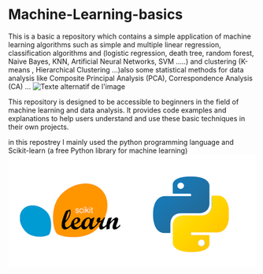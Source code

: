 # Machine-Learning-basics
This is a basic a repository which contains a simple application of machine learning algorithms such as simple and multiple linear regression, classification algorithms and (logistic regression, death tree, random forest, Naive Bayes, KNN, Artificial Neural Networks, SVM .....) and clustering (K-means , Hierarchical Clustering ...)also some statistical methods for data analysis like Composite Principal Analysis (PCA), Correspondence Analysis (CA) ...
![Texte alternatif de l'image](Main/res/LM.png)

This repository is designed to be accessible to beginners in the field of machine learning and data analysis. It provides code examples and explanations to help users understand and use these basic techniques in their own projects.

in this repostrey I mainly used the python programming language and Scikit-learn (a free Python library for machine learning)
![Texte alternatif de l'image](Main/res/py_SL.png)


